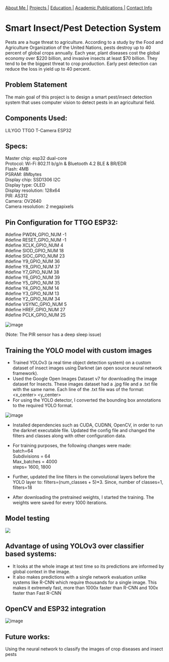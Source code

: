 [About Me |](/index.md) 
[ Projects |](/projects.md)
[ Education |](/edu.md)
[ Academic Publications |](/publications.md)
[ Contact Info](/contact.md)


# Smart Insect/Pest Detection System 
Pests are a huge threat to agriculture. According to a study by the Food and Agriculture Organization of the United Nations, pests destroy up to 40 percent of global crops annually. Each year, plant diseases cost the global economy over $220 billion, and invasive insects at least $70 billion. They tend to be the biggest threat to crop production. Early pest detection can reduce the loss in yield up to 40 percent. 

## Problem Statement 
The main goal of this project is to design a smart pest/insect detection system that uses computer vision to detect pests in an agricultural field. 

## Components Used:
LILYGO TTGO T-Camera ESP32 

## Specs:
Master chip: esp32 dual-core <br />
Protocol: Wi-Fi 802.11 b/g/n & Bluetooth 4.2 BLE & BR/EDR <br />
Flash: 4MB <br />
PSRAM: 8Mbytes <br />
Display chip: SSD1306 I2C <br />
Display type: OLED <br />
Display resolution: 128x64 <br />
PIR: AS312 <br />
Camera: OV2640 <br />
Camera resolution: 2 megapixels <br />

## Pin Configuration for TTGO ESP32:
#define PWDN_GPIO_NUM       -1 <br />
#define RESET_GPIO_NUM      -1 <br />
#define XCLK_GPIO_NUM       4 <br />
#define SIOD_GPIO_NUM       18 <br />
#define SIOC_GPIO_NUM       23 <br />
#define Y9_GPIO_NUM         36 <br />
#define Y8_GPIO_NUM         37 <br />
#define Y7_GPIO_NUM         38 <br />
#define Y6_GPIO_NUM         39 <br />
#define Y5_GPIO_NUM         35 <br />
#define Y4_GPIO_NUM         14 <br />
#define Y3_GPIO_NUM         13 <br />
#define Y2_GPIO_NUM         34 <br />
#define VSYNC_GPIO_NUM      5 <br />
#define HREF_GPIO_NUM       27 <br />
#define PCLK_GPIO_NUM       25 <br />

![image](https://user-images.githubusercontent.com/105019328/217409309-11c08ced-aa3e-4882-8bd0-e9b107194d1b.png)

(Note: The PIR sensor has a deep sleep issue)

## Training the YOLO model with custom images
- Trained YOLOv3 (a real time object detection system) on a custom dataset of insect images using Darknet (an open source neural network framework). 
- Used the Google Open Images Dataset v7 for downloading the image dataset for Insects. These images dataset had a .jpg file and a .txt file with the same name. Each line of the .txt file was of the format:
<object-class> <x_center> <y_center> <width> <height>
- For using the YOLO detector, I converted the bounding box annotations to the required YOLO format. 

![image](https://user-images.githubusercontent.com/105019328/217408901-2094b4fb-8964-4d38-89d0-c68b57623677.png)
    
- Installed dependencies such as CUDA, CUDNN, OpenCV, in order to run the darknet executable file. Updated the config file and changed the filters and classes along with other configuration data. 
- For training purposes, the following changes were made:<br>
batch=64 <br>
Subdivisions = 64 <br>
Max_batches = 4000 <br>
steps= 1600, 1800

- Further, updated the line filters in the convolutional layers before the YOLO layer to: filters=(num_classes + 5)*3. Since, number of classes=1, filters=18
- After downloading the pretrained weights, I started the training. The weights were saved for every 1000 iterations. 

    
## Model testing
<img src="https://user-images.githubusercontent.com/105019328/216864662-800f9512-6581-4fae-9379-a2af66407f2f.png">

    
## Advantage of using YOLOv3 over classifier based systems:
- It looks at the whole image at test time so its predictions are informed by global context in the image. 
- It also makes predictions with a single network evaluation unlike systems like R-CNN which require thousands for a single image. This makes it extremely fast, more than 1000x faster than R-CNN and 100x faster than Fast R-CNN
    
## OpenCV and ESP32 integration
![image](https://user-images.githubusercontent.com/105019328/217409188-5f5b1c32-fc98-47e8-af40-d972d30470e6.png)


## Future works:
Using the neural network to classify the images of crop diseases and insect pests


